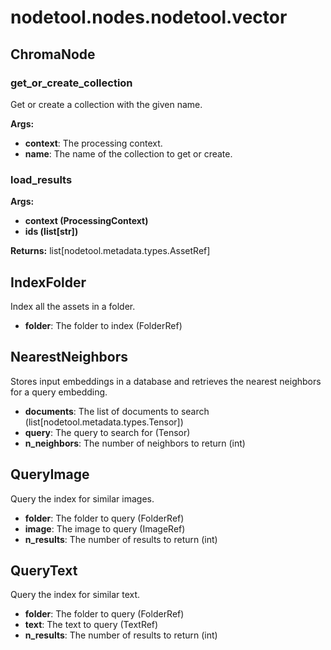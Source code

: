 # nodetool.nodes.nodetool.vector

## ChromaNode


### get_or_create_collection

Get or create a collection with the given name.


**Args:**

- **context**: The processing context.
- **name**: The name of the collection to get or create.
### load_results

**Args:**
- **context (ProcessingContext)**
- **ids (list[str])**

**Returns:** list[nodetool.metadata.types.AssetRef]

## IndexFolder

Index all the assets in a folder.

- **folder**: The folder to index (FolderRef)

## NearestNeighbors

Stores input embeddings in a database and retrieves the nearest neighbors for a query embedding.

- **documents**: The list of documents to search (list[nodetool.metadata.types.Tensor])
- **query**: The query to search for (Tensor)
- **n_neighbors**: The number of neighbors to return (int)

## QueryImage

Query the index for similar images.

- **folder**: The folder to query (FolderRef)
- **image**: The image to query (ImageRef)
- **n_results**: The number of results to return (int)

## QueryText

Query the index for similar text.

- **folder**: The folder to query (FolderRef)
- **text**: The text to query (TextRef)
- **n_results**: The number of results to return (int)

